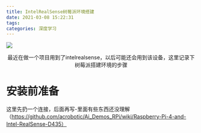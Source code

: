 ```yaml
---
title: IntelRealSense树莓派环境搭建
date: 2021-03-08 15:22:31
tags:
categories: 深度学习
---
```


<img src="https://pic-1302177449.cos.ap-chongqing.myqcloud.com//blog_pic/20210308191641.png">

<p align="center">
    最近在做一个项目用到了intelrealsense，以后可能还会用到该设备，这里记录下树莓派搭建环境的步骤
</p>
<!--more-->

# 安装前准备

这里先扔一个连接，后面再写-里面有些东西还没理解（https://github.com/acrobotic/Ai_Demos_RPi/wiki/Raspberry-Pi-4-and-Intel-RealSense-D435）